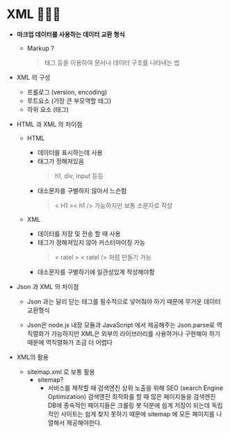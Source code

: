 # XML 🧑🏻‍💻

- **마크업 데이터를 사용하는 데이터 교환 형식**

  - Markup ?
    > 태그 등을 이용하여 문서나 데이터 구조를 나타내는 법

- XML 의 구성

  - 프롤로그 (version, encoding)
  - 루트요소 (가장 큰 부모역할 태그)
  - 하위 요소 (태그)

- HTML 과 XML 의 차이점

  - HTML

    - 데이터를 표시하는데 사용
    - 태그가 정해져있음
      > h1, div, input 등등
    - 대소문자를 구별하지 않아서 느슨함
      > < H1 >< h1 /> 가능하지만 보통 소문자로 작성

  - XML
    - 데이터를 저장 및 전송 할 때 사용
    - 태그가 정해져있지 않아 커스터마이징 가능
      > < ratel > < ratel /> 처럼 만들기 가능
    - 대소문자를 구별하기에 일관성있게 작성해야함

- Json 과 XML 의 차이점

  - Json 과는 달리 닫는 태그를 필수적으로 넣어줘야 하기 때문에 무거운 데이터 교환형식

  - Json은 node.js 내장 모듈과 JavaScript 에서 제공해주는 Json.parse로 역직렬화가 가능하지만
    XML은 외부의 라이브러리를 사용하거나 구현해야 하기 때문에 역직렬화가 조금 더 어렵다

- XML의 활용
  - sitemap.xml 로 보통 활용
    - sitemap?
      - 서비스를 제작할 때 검색엔진 상위 노출을 위해 SEO (search Engine Optimization) 검색엔진 최적화를 할 때 많은 페이지들을 검색엔진 DB에 종속적인 페이지들은 크롤링 봇 덕분에 쉽게 저장이 되는데 독립적인 사이트는 쉽게 찾지 못하기 때문에 sitemap 에 모든 페이지를 나열해서 제공해야한다.
